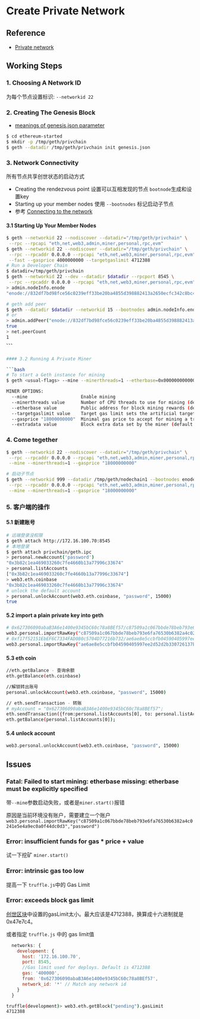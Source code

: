# Create Private Network

## Reference
 * [Private network](https://github.com/ethereum/go-ethereum/wiki/Private-network)

## Working Steps

### 1. Choosing A Network ID
为每个节点设置标识: `--networkid 22`

### 2. Creating The Genesis Block
 * [meanings of genesis.json parameter](https://ethereum.stackexchange.com/questions/2376/what-does-each-genesis-json-parameter-mean)


```bash
$ cd ethereum-started
$ mkdir -p /tmp/geth/privchain
$ geth --datadir /tmp/geth/privchain init genesis.json
```

### 3. Network Connectivity
所有节点共享创世状态的启动方式

 * Creating the rendezvous point 设置可以互相发现的节点 `bootnode`生成和设置key
 * Starting up your member nodes 使用 `--bootnodes` 标记启动子节点
 * 参考 [Connecting to the network](https://github.com/ethereum/go-ethereum/wiki/Connecting-to-the-network)

#### 3.1 Starting Up Your Member Nodes

```bash
$ geth --networkid 22 --nodiscover --datadir="/tmp/geth/privchain" \
 --rpc --rpcapi "eth,net,web3,admin,miner,personal,rpc,evm"
$ geth --networkid 22 --nodiscover --datadir="/tmp/geth/privchain" \
 --rpc --rpcaddr 0.0.0.0 --rpcapi "eth,net,web3,miner,personal,rpc,evm" \
 --fast --gasprice 4000000000 --targetgaslimit 4712388
# Run a Developer Chain
$ datadir=/tmp/geth/privchain
$ geth --networkid 22 --dev --datadir $datadir --rpcport 8545 \
 --rpc --rpcaddr 0.0.0.0 --rpcapi "eth,net,web3,miner,personal,rpc,evm"
> admin.nodeInfo.enode
"enode://832df7bd98fce56c0239eff33be20ba4855d398882413a2650ecfc342c8bc48fd15a9938605fd3f3ce736f7c4bea2042790bbda107330f713efa3709a074c130@[::]:30303"
```

```bash
# geth add peer
$ geth --datadir $datadir --networkid 15 --bootnodes admin.nodeInfo.enode@ip:30303
# or 
> admin.addPeer("enode://832df7bd98fce56c0239eff33be20ba4855d398882413a2650ecfc342c8bc48fd15a9938605fd3f3ce736f7c4bea2042790bbda107330f713efa3709a074c130@172.16.100.70:30303")
true
> net.peerCount
1
、、、


#### 3.2 Running A Private Miner

```bash
# To start a Geth instance for mining
$ geth <usual-flags> --mine --minerthreads=1 --etherbase=0x0000000000000000000000000000000000000000

MINER OPTIONS:
  --mine                    Enable mining
  --minerthreads value      Number of CPU threads to use for mining (default: 8)
  --etherbase value         Public address for block mining rewards (default = first account created) (default: "0")
  --targetgaslimit value    Target gas limit sets the artificial target gas floor for the blocks to mine (default: 4712388)
  --gasprice "18000000000"  Minimal gas price to accept for mining a transactions
  --extradata value         Block extra data set by the miner (default = client version)
```

### 4. Come tegether

```bash
$ geth --networkid 22 --nodiscover --datadir="/tmp/geth/privchain" \
 --rpc --rpcaddr 0.0.0.0 --rpcapi "eth,net,web3,admin,miner,personal,rpc,evm" \
 --mine --minerthreads=1 --gasprice "18000000000"

# 启动子节点
$ geth --networkid 999 --datadir /tmp/geth/nodechain1 --bootnodes enode://8f3817bcccba64cf5de7316de3a0a1215e295f33f83345e97f9e5c60b70a53a03a47db851da97087ea2ac2881d1a8c848eaa9e6c282a26b04c3db188bdd22cfb@172.16.100.70:30303  \
 --rpc --rpcaddr 0.0.0.0 --rpcapi "eth,net,web3,admin,miner,personal,rpc,evm" \
 --mine --minerthreads=1 --gasprice "18000000000"
```

### 5. 客户端的操作

#### 5.1 新建账号
```bash
# 远端登录没权限
$ geth attach http://172.16.100.70:8545
# 本地登录
$ geth attach privchain/geth.ipc
> personal.newAccount('password')
"0x3b82c1ea469033260c7fe4660b13a77996c33674"
> personal.listAccounts
["0x3b82c1ea469033260c7fe4660b13a77996c33674"]
> web3.eth.coinbase
"0x3b82c1ea469033260c7fe4660b13a77996c33674"
# unlock the default account
> personal.unlockAccount(web3.eth.coinbase, "password", 15000)
true
```

#### 5.2 import a plain private key into geth
```bash
# 0x627306090abaB3A6e1400e9345bC60c78a8BEf57/c87509a1c067bbde78beb793e6fa76530b6382a4c0241e5e4a9ec0a0f44dc0d3
web3.personal.importRawKey("c87509a1c067bbde78beb793e6fa76530b6382a4c0241e5e4a9ec0a0f44dc0d3","password")
# 0xf17f52151EbEF6C7334FAD080c5704D77216b732/ae6ae8e5ccbfb04590405997ee2d52d2b330726137b875053c36d94e974d162f
web3.personal.importRawKey("ae6ae8e5ccbfb04590405997ee2d52d2b330726137b875053c36d94e974d162f","password")
```

#### 5.3 eth coin
```bash
//eth.getBalance - 查询余额
eth.getBalance(eth.coinbase)

//解锁转出账号
personal.unlockAccount(web3.eth.coinbase, "password", 15000)

// eth.sendTransaction - 转账
# myAccount = "0x627306090abaB3A6e1400e9345bC60c78a8BEf57";
eth.sendTransaction({from:personal.listAccounts[0], to: personal.listAccounts[1], gas: 1*1000, value:web3.toWei(1,"ether")});
eth.getBalance(personal.listAccounts[0]);
```

#### 5.4 unlock account
```bash
web3.personal.unlockAccount(web3.eth.coinbase, "password", 15000)
```

## Issues

### Fatal: Failed to start mining: etherbase missing: etherbase must be explicitly specified
带`--mine`参数启动失败，或者是`miner.start()`报错

原因是当前环境没有账户，需要建立一个账户 `web3.personal.importRawKey("c87509a1c067bbde78beb793e6fa76530b6382a4c0241e5e4a9ec0a0f44dc0d3","password")`

### Error: insufficient funds for gas * price + value
试一下挖矿 `miner.start()`

### Error: intrinsic gas too low
提高一下 `truffle.js`中的 Gas Limit

### Error: exceeds block gas limit
[创世区块](../ethereum-started/genesis.json)中设置的gasLimit太小。最大应该是4712388，换算成十六进制就是0x47e7c4。

或者指定 `truffle.js` 中的 gas limit值

```js
  networks: {
    development: {
      host: '172.16.100.70',
      port: 8545,
      //Gas limit used for deploys. Default is 4712388
      gas: '400000',
      from: '0x627306090abaB3A6e1400e9345bC60c78a8BEf57',
      network_id: '*' // Match any network id
    }
  }
```

```bash
truffle(development)> web3.eth.getBlock("pending").gasLimit
4712388
```